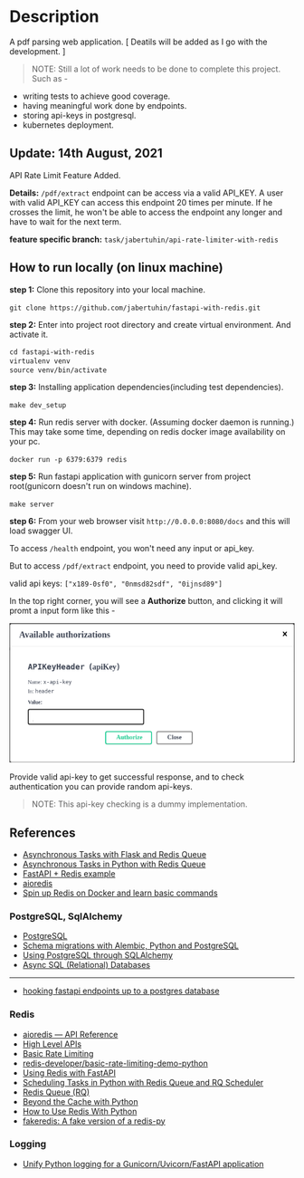 # Description
A pdf parsing web application. [ Deatils will be added as I go with the development. ]

> NOTE: Still a lot of work needs to be done to complete this project. Such as -
- writing tests to achieve good coverage.
- having meaningful work done by endpoints.
- storing api-keys in postgresql.
- kubernetes deployment.

## Update: 14th August, 2021
API Rate Limit Feature Added.

**Details:** `/pdf/extract` endpoint can be access via a valid API_KEY. A user with valid API_KEY can access this endpoint 20 times per minute. If he crosses the limit, he won't be able to access the endpoint any longer and have to wait for the next term.

**feature specific branch:** `task/jabertuhin/api-rate-limiter-with-redis`

## How to run locally (on linux machine)

**step 1:** Clone this repository into your local machine.

`git clone https://github.com/jabertuhin/fastapi-with-redis.git`

**step 2:** Enter into project root directory and create virtual environment. And activate it.

```
cd fastapi-with-redis
virtualenv venv
source venv/bin/activate
```

**step 3:** Installing application dependencies(including test dependencies).

`make dev_setup`

**step 4:** Run redis server with docker. (Assuming docker daemon is running.) This may take some time, depending on redis docker image availability on your pc.

`docker run -p 6379:6379 redis`

**step 5:** Run fastapi application with gunicorn server from project root(gunicorn doesn't run on windows machine).

`make server`

**step 6:** From your web browser visit `http://0.0.0.0:8080/docs` and this will load swagger UI.

To access `/health` endpoint, you won't need any input or api_key.

But to access `/pdf/extract` endpoint, you need to provide valid api_key.

valid api keys: `["x189-0sf0", "0nmsd82sdf", "0ijnsd89"]`

In the top right corner, you will see a **Authorize** button, and clicking it will promt a input form like this -

![](authorize-with-apikey.png)

Provide valid api-key to get successful response, and to check authentication you can provide random api-keys.

> NOTE: This api-key checking is a dummy implementation.



## References
- [Asynchronous Tasks with Flask and Redis Queue](https://testdriven.io/blog/asynchronous-tasks-with-flask-and-redis-queue/)
- [Asynchronous Tasks in Python with Redis Queue](https://www.twilio.com/blog/asynchronous-tasks-in-python-with-redis-queue)
- [FastAPI + Redis example](https://python-dependency-injector.ets-labs.org/examples/fastapi-redis.html)
- [aioredis](https://github.com/aio-libs/aioredis-py)
- [Spin up Redis on Docker and learn basic commands](https://youtu.be/ZkwKyUZWkp4)

### PostgreSQL, SqlAlchemy
- [PostgreSQL](https://www.fullstackpython.com/postgresql.html)
- [Schema migrations with Alembic, Python and PostgreSQL](https://www.compose.com/articles/schema-migrations-with-alembic-python-and-postgresql/)
- [Using PostgreSQL through SQLAlchemy](https://www.compose.com/articles/using-postgresql-through-sqlalchemy/)
- [Async SQL (Relational) Databases](https://fastapi.tiangolo.com/advanced/async-sql-databases/)

-----

- [hooking fastapi endpoints up to a postgres database](https://www.jeffastor.com/blog/hooking-fastapi-endpoints-up-to-a-postgres-database)

### Redis
- [aioredis — API Reference](https://aioredis.readthedocs.io/en/v1.3.0/api_reference.html)
- [High Level APIs](https://aioredis.readthedocs.io/en/latest/api/high-level/)
- [Basic Rate Limiting](https://redislabs.com/redis-best-practices/basic-rate-limiting/)
- [redis-developer/basic-rate-limiting-demo-python](https://github.com/redis-developer/basic-rate-limiting-demo-python)
- [Using Redis with FastAPI](https://developer.redislabs.com/develop/python/fastapi/)
- [Scheduling Tasks in Python with Redis Queue and RQ Scheduler](https://www.twilio.com/blog/scheduling-tasks-in-python-with-redis-queue-and-rq-scheduler)
- [Redis Queue (RQ)](https://www.fullstackpython.com/redis-queue-rq.html)
- [Beyond the Cache with Python](https://redis.com/blog/beyond-the-cache-with-python/)
- [How to Use Redis With Python](https://realpython.com/python-redis/)
- [fakeredis: A fake version of a redis-py](https://github.com/jamesls/fakeredis)


### Logging
- [Unify Python logging for a Gunicorn/Uvicorn/FastAPI application](https://pawamoy.github.io/posts/unify-logging-for-a-gunicorn-uvicorn-app/)